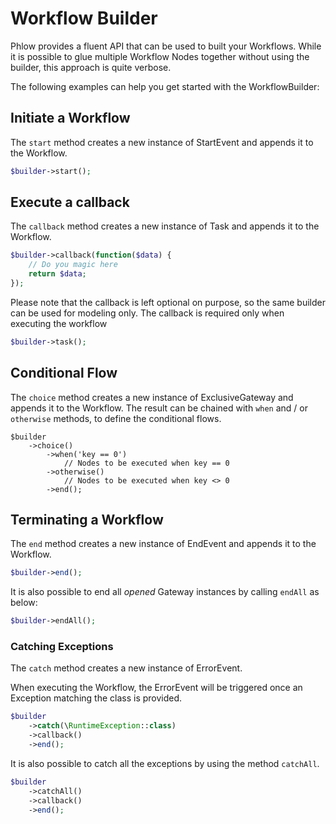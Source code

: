 # Workflow Builder
Phlow provides a fluent API that can be used to built your Workflows. While it is possible to glue multiple Workflow Nodes together without using the builder, this approach is quite verbose.

The following examples can help you get started with the WorkflowBuilder:

## Initiate a Workflow

The `start` method creates a new instance of StartEvent and appends it to the Workflow. 

``` php
$builder->start();
```

## Execute a callback

The `callback` method creates a new instance of Task and appends it to the Workflow.

``` php
$builder->callback(function($data) {
    // Do you magic here
    return $data;
});

```

Please note that the callback is left optional on purpose, so the same builder can be used for modeling only. The callback is required only when executing the workflow

``` php
$builder->task();
```

## Conditional Flow

The `choice` method creates a new instance of ExclusiveGateway and appends it to the Workflow.
The result can be chained with `when` and / or `otherwise` methods, to define the conditional flows.

``` 
$builder
    ->choice()
        ->when('key == 0')
            // Nodes to be executed when key == 0
        ->otherwise()
            // Nodes to be executed when key <> 0
        ->end();
```

## Terminating a Workflow

The `end` method creates a new instance of EndEvent and appends it to the Workflow.

``` php
$builder->end();
```

It is also possible to end all *opened* Gateway instances by calling `endAll` as below:

``` php
$builder->endAll();
``` 

### Catching Exceptions

The `catch` method creates a new instance of ErrorEvent.

When executing the Workflow, the ErrorEvent will be triggered once an Exception matching the class is provided.

``` php
$builder
    ->catch(\RuntimeException::class)
    ->callback()
    ->end();
```

It is also possible to catch all the exceptions by using the method `catchAll`.

``` php
$builder
    ->catchAll()
    ->callback()
    ->end();
```
